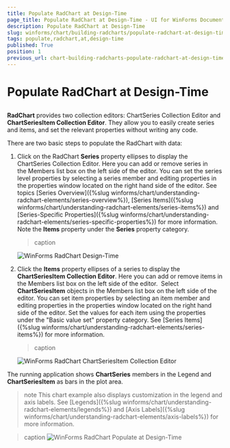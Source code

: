 ```yaml
---
title: Populate RadChart at Design-Time
page_title: Populate RadChart at Design-Time - UI for WinForms Documentation
description: Populate RadChart at Design-Time
slug: winforms/chart/building-radcharts/populate-radchart-at-design-time
tags: populate,radchart,at,design-time
published: True
position: 1
previous_url: chart-building-radcharts-populate-radchart-at-design-time
---
```


# Populate RadChart at Design-Time



## 

__RadChart__ provides two collection editors: ChartSeries Collection Editor and __ChartSeriesItem Collection Editor__. They allow you to easily create series and items, and set the relevant properties without writing any code.  

There are two basic steps to populate the RadChart with data:

1. Click on the RadChart __Series__ property ellipses to display the ChartSeries Collection Editor. Here you can add or remove series in the Members list box on the left side of the editor. You can set the series level properties by selecting a series member and editing properties in the properties window located on the right hand side of the editor. See topics [Series Overview]({%slug winforms/chart/understanding-radchart-elements/series-overview%}), [Series Items]({%slug winforms/chart/understanding-radchart-elements/series-items%}) and [Series-Specific Properties]({%slug winforms/chart/understanding-radchart-elements/series-specific-properties%}) for more information. Note the __Items__ property under the __Series__ property category. 
	>caption 

	![WinForms RadChart Design-Time](images/chart-building-radcharts-populate-radchart-at-design-time001.png)

1. Click the __Items__ property ellipses of a series to display the __ChartSeriesItem Collection Editor__. Here you can add or remove items in the Members list box on the left side of the editor.  Select __ChartSeriesItem__ objects in the Members list box on the left side of the editor. You can set item properties by selecting an item member and editing properties in the properties window located on the right hand side of the editor. Set the values for each item using the properties under the "Basic value set" property category. See [Series Items]({%slug winforms/chart/understanding-radchart-elements/series-items%}) for more information.
	>caption 

	![WinForms RadChart ChartSeriesItem Collection Editor](images/chart-building-radcharts-populate-radchart-at-design-time002.png)

The running application shows __ChartSeries__ members in the Legend and __ChartSeriesItem__ as bars in the plot area.  

>note This chart example also displays customization in the legend and axis labels. See [Legends]({%slug winforms/chart/understanding-radchart-elements/legends%}) and [Axis Labels]({%slug winforms/chart/understanding-radchart-elements/axis-labels%}) for more information.
	

>caption ![WinForms RadChart Populate at Design-Time](images/chart-building-radcharts-populate-radchart-at-design-time003.png)
